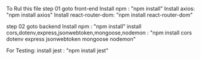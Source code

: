 To Rul this file
step 01
goto front-end
Install npm : "npm install"
Install axios: "npm install axios"
Install react-router-dom: "npm install react-router-dom"

step 02
goto backend
Install npm : "npm install"
install cors,dotenv,express,jsonwebtoken,mongoose,nodemon : "npm install cors dotenv express jsonwebtoken mongoose nodemon"

For Testing:
install jest : "npm install jest"

